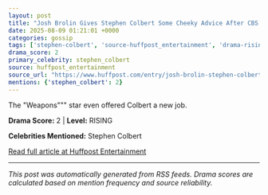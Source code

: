 ```yaml
---
layout: post
title: "Josh Brolin Gives Stephen Colbert Some Cheeky Advice After CBS Ousting"""
date: 2025-08-09 01:21:01 +0000
categories: gossip
tags: ['stephen-colbert', 'source-huffpost_entertainment', 'drama-rising']
drama_score: 2
primary_celebrity: stephen_colbert
source: huffpost_entertainment
source_url: "https://www.huffpost.com/entry/josh-brolin-stephen-colbert-advice-after-cbs-ousting_n_689627cee4b059385ba08421"""
mentions: {'stephen_colbert': 2}
---
```


The "Weapons""" star even offered Colbert a new job.

**Drama Score:** 2 | **Level:** RISING

**Celebrities Mentioned:** Stephen Colbert

[Read full article at Huffpost Entertainment](https://www.huffpost.com/entry/josh-brolin-stephen-colbert-advice-after-cbs-ousting_n_689627cee4b059385ba08421)

---
*This post was automatically generated from RSS feeds. Drama scores are calculated based on mention frequency and source reliability.*
